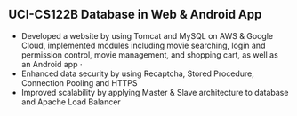 ## UCI-CS122B  Database in Web & Android App

- Developed a website by using Tomcat and MySQL on AWS & Google Cloud, implemented modules including movie searching, login and permission control, movie management, and shopping cart, as well as an Android app ·
- Enhanced data security by using Recaptcha, Stored Procedure, Connection Pooling and HTTPS  
-  Improved scalability by applying Master & Slave architecture to database and Apache Load Balancer 